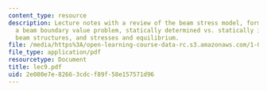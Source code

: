 ```yaml
---
content_type: resource
description: Lecture notes with a review of the beam stress model, formulation of
  a beam boundary value problem, statically determined vs. statically indetermined
  beam structures, and stresses and equilibrium.
file: /media/https%3A/open-learning-course-data-rc.s3.amazonaws.com/1-050-engineering-mechanics-i-fall-2007/2e080e7e82663cdcf89f58e157571d96_lec9.pdf
file_type: application/pdf
resourcetype: Document
title: lec9.pdf
uid: 2e080e7e-8266-3cdc-f89f-58e157571d96
---
```

